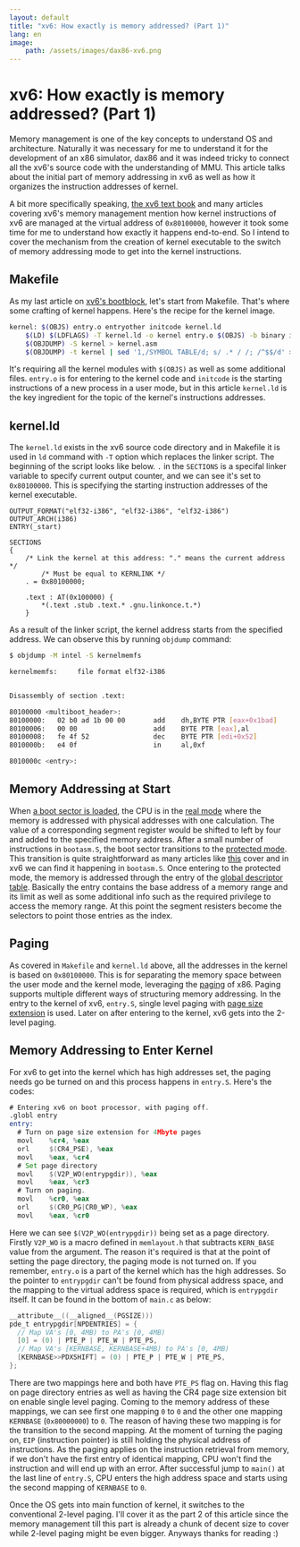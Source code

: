 ```yaml
---
layout: default
title: "xv6: How exactly is memory addressed? (Part 1)" 
lang: en
image:
    path: /assets/images/dax86-xv6.png
---
```


# xv6: How exactly is memory addressed? (Part 1)

Memory management is one of the key concepts to understand OS and architecture. Naturally it was necessary for me to understand it for the development of an x86 simulator, dax86 and it was indeed tricky to connect all the xv6's source code with the understanding of MMU. This article talks about the initial part of memory addressing in xv6 as well as how it organizes the instruction addresses of kernel.

A bit more specifically speaking, [the xv6 text book](https://pdos.csail.mit.edu/6.828/2012/xv6/book-rev7.pdf) and many articles covering xv6's memory management mention how kernel instructions of xv6 are managed at the virtual address of `0x80100000`, however it took some time for me to understand how exactly it happens end-to-end. So I intend to cover the mechanism from the creation of kernel executable to the switch of memory addressing mode to get into the kernel instructions. 

## Makefile

As my last article on [xv6's bootblock](/2020/06/13/xv6-boot-block.html), let's start from Makefile. That's where some crafting of kernel happens. Here's the recipe for the kernel image.

```sh
kernel: $(OBJS) entry.o entryother initcode kernel.ld
	$(LD) $(LDFLAGS) -T kernel.ld -o kernel entry.o $(OBJS) -b binary initcode entryother
	$(OBJDUMP) -S kernel > kernel.asm
	$(OBJDUMP) -t kernel | sed '1,/SYMBOL TABLE/d; s/ .* / /; /^$$/d' > kernel.sym
```

It's requiring all the kernel modules with `$(OBJS)` as well as some additional files. `entry.o` is for entering to the kernel code and `initcode` is the starting instructions of a new process in a user mode, but in this article `kernel.ld` is the key ingredient for the topic of the kernel's instructions addresses.

## kernel.ld

The `kernel.ld` exists in the xv6 source code directory and in Makefile it is used in `ld` command with `-T` option which replaces the linker script. The beginning of the script looks like below. `.` in the `SECTIONS` is a specifal linker variable to specify current output counter, and we can see it's set to `0x80100000`. This is specifying the starting instruction addresses of the kernel executable.

```kernel.ld
OUTPUT_FORMAT("elf32-i386", "elf32-i386", "elf32-i386")
OUTPUT_ARCH(i386)
ENTRY(_start)

SECTIONS
{
	/* Link the kernel at this address: "." means the current address */
        /* Must be equal to KERNLINK */
	. = 0x80100000;

	.text : AT(0x100000) {
		*(.text .stub .text.* .gnu.linkonce.t.*)
	}
```

As a result of the linker script, the kernel address starts from the specified address. We can observe this by running `objdump` command:

```sh
$ objdump -M intel -S kernelmemfs

kernelmemfs:     file format elf32-i386


Disassembly of section .text:

80100000 <multiboot_header>:
80100000:	02 b0 ad 1b 00 00    	add    dh,BYTE PTR [eax+0x1bad]
80100006:	00 00                	add    BYTE PTR [eax],al
80100008:	fe 4f 52             	dec    BYTE PTR [edi+0x52]
8010000b:	e4 0f                	in     al,0xf

8010000c <entry>:
```

## Memory Addressing at Start

When [a boot sector is loaded](/2020/06/13/xv6-boot-block.html), the CPU is in the [real mode](https://en.wikipedia.org/wiki/Real_mode) where the memory is addressed with physical addresses with one calculation. The value of a corresponding segment register would be shifted to left by four and added to the specified memory address. After a small number of instructions in `bootasm.S`, the boot sector transitions to the [protected mode](https://en.wikipedia.org/wiki/Protected_mode). This transition is quite straightforward as many articles like [this](https://wiki.osdev.org/Protected_Mode) cover and in xv6 we can find it happening in `bootasm.S`. Once entering to the protected mode, the memory is addressed through the entry of the [global descriptor table](https://en.wikipedia.org/wiki/Global_Descriptor_Table). Basically the entry contains the base address of a memory range and its limit as well as some additional info such as the required privilege to access the memory range. At this point the segment resisters become the selectors to point those entries as the index. 

## Paging

As covered in `Makefile` and `kernel.ld` above, all the addresses in the kernel is based on `0x80100000`. This is for separating the memory space between the user mode and the kernel mode, leveraging the [paging](https://wiki.osdev.org/Paging) of x86. Paging supports multiple different ways of structuring memory addressing. In the entry to the kernel of xv6, `entry.S`, single level paging with [page size extension](https://en.wikipedia.org/wiki/Page_Size_Extension) is used. Later on after entering to the kernel, xv6 gets into the 2-level paging.

## Memory Addressing to Enter Kernel

For xv6 to get into the kernel which has high addresses set, the paging needs go be turned on and this process happens in `entry.S`. Here's the codes: 

```asm
# Entering xv6 on boot processor, with paging off.
.globl entry
entry:
  # Turn on page size extension for 4Mbyte pages
  movl    %cr4, %eax
  orl     $(CR4_PSE), %eax
  movl    %eax, %cr4
  # Set page directory
  movl    $(V2P_WO(entrypgdir)), %eax
  movl    %eax, %cr3
  # Turn on paging.
  movl    %cr0, %eax
  orl     $(CR0_PG|CR0_WP), %eax
  movl    %eax, %cr0
```

Here we can see `$(V2P_WO(entrypgdir))` being set as a page directory. Firstly `V2P_WO` is a macro defined in `memlayout.h` that subtracts `KERN_BASE` value from the argument. The reason it's required is that at the point of setting the page directory, the paging mode is not turned on. If you remember, `entry.o` is a part of the kernel which has the high addresses. So the pointer to `entrypgdir` can't be found from physical address space, and the mapping to the virtual address space is required, which is `entrypgdir` itself. It can be found in the bottom of `main.c` as below:

```c
__attribute__((__aligned__(PGSIZE)))
pde_t entrypgdir[NPDENTRIES] = {
  // Map VA's [0, 4MB) to PA's [0, 4MB)
  [0] = (0) | PTE_P | PTE_W | PTE_PS,
  // Map VA's [KERNBASE, KERNBASE+4MB) to PA's [0, 4MB)
  [KERNBASE>>PDXSHIFT] = (0) | PTE_P | PTE_W | PTE_PS,
};
```

There are two mappings here and both have `PTE_PS` flag on. Having this flag on page directory entries as well as having the CR4 page size extension bit on enable single level paging. Coming to the memory address of these mappings, we can see first one mapping `0` to `0` and the other one mapping `KERNBASE` (`0x80000000`) to `0`. The reason of having these two mapping is for the transition to the second mapping. At the moment of turning the paging on, `EIP` (instruction pointer) is still holding the physical address of instructions. As the paging applies on the instruction retrieval from memory, if we don't have the first entry of identical mapping, CPU won't find the instruction and will end up with an error. After successful jump to `main()` at the last line of `entry.S`, CPU enters the high address space and starts using the second mapping of `KERNBASE` to `0`.

Once the OS gets into main function of kernel, it switches to the conventional 2-level paging. I'll cover it as the part 2 of this article since the memory management till this part is already a chunk of decent size to cover while 2-level paging might be even bigger. Anyways thanks for reading :)
